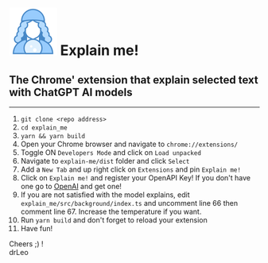 # ![Explain me](src/pages/assets/logo96.png) Explain me! #

## The Chrome' extension that explain selected text with ChatGPT AI models ##
---

1. `git clone <repo address>`
2. `cd explain_me`
3. `yarn && yarn build`
4. Open your Chrome browser and navigate to `chrome://extensions/`
5. Toggle ON `Developers Mode` and click on `Load unpacked` 
7. Navigate to `explain-me/dist` folder and click `Select`
8. Add a `New Tab` and up right click on `Extensions` and pin `Explain me!`
9. Click on `Explain me!` and register your OpenAPI Key! If you don't have one go to [OpenAI](https://beta.openai.com/account/api-keys) and get one!
10. If you are not satisfied with the model explains, edit `explain_me/src/background/index.ts` and uncomment line 66 then comment line 67. Increase the temperature if you want.
11. Run `yarn build` and don't forget to reload your extension
12. Have fun!


Cheers ;) !
<br/>
drLeo

